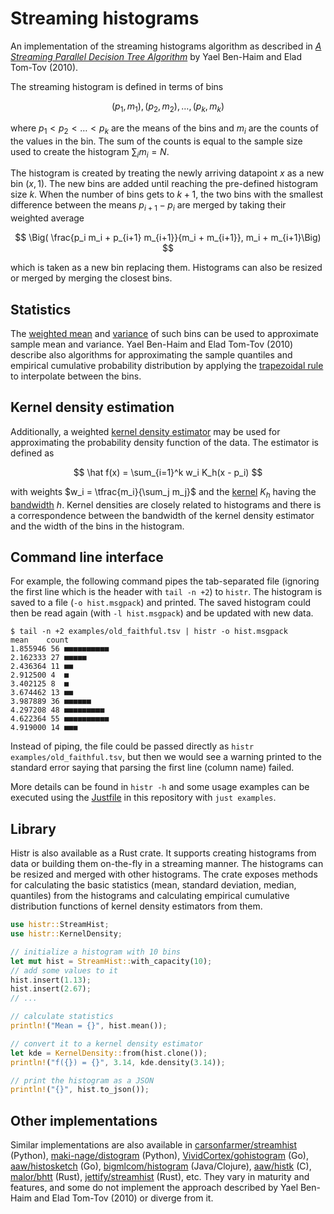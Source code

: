 # Streaming histograms

An implementation of the streaming histograms algorithm as described in
*[A Streaming Parallel Decision Tree Algorithm]* by Yael Ben-Haim and Elad Tom-Tov (2010).

The streaming histogram is defined in terms of bins

$$
(p_1, m_1), (p_2, m_2), \dots, (p_k, m_k)
$$

where $p_1 < p_2 < \dots < p_k$ are the means of the bins and $m_i$ are the counts of the values in the bin.
The sum of the counts is equal to the sample size used to create the histogram $\sum_i m_i = N$.

The histogram is created by treating the newly arriving datapoint $x$ as a new bin $(x, 1)$. The new bins are added
until reaching the pre-defined histogram size $k$. When the number of bins gets to $k+1$, the two bins with the
smallest difference between the means $p_{i+1} - p_i$ are merged by taking their weighted average

$$
\Big( \frac{p_i m_i + p_{i+1} m_{i+1}}{m_i + m_{i+1}},  m_i + m_{i+1}\Big)
$$

which is taken as a new bin replacing them. Histograms can also be resized or merged by merging the closest bins.

## Statistics

The [weighted mean] and [variance] of such bins can be used to approximate sample mean and variance. Yael Ben-Haim and
Elad Tom-Tov (2010) describe also algorithms for approximating the sample quantiles and empirical cumulative probability
distribution by applying the [trapezoidal rule] to interpolate between the bins.

## Kernel density estimation

Additionally, a weighted [kernel density estimator][kde] may be used for approximating the probability density
function of the data. The estimator is defined as

$$
\hat f(x) = \sum_{i=1}^k w_i K_h(x - p_i)
$$

with weights $w_i = \tfrac{m_i}{\sum_j m_j}$ and the [kernel] $K_h$ having the [bandwidth] $h$. Kernel densities
are closely related to histograms and there is a correspondence between the bandwidth of the kernel density estimator
and the width of the bins in the histogram.

## Command line interface

For example, the following command pipes the tab-separated file (ignoring the first line which is the header with
`tail -n +2`) to `histr`. The histogram is saved to a file (`-o hist.msgpack`) and printed. The saved histogram
could then be read again (with `-l hist.msgpack`) and be updated with new data.

```shell
$ tail -n +2 examples/old_faithful.tsv | histr -o hist.msgpack
mean    count
1.855946 56 ■■■■■■■■■■
2.162333 27 ■■■■■
2.436364 11 ■■
2.912500 4  ■
3.402125 8  ■
3.674462 13 ■■
3.987889 36 ■■■■■■
4.297208 48 ■■■■■■■■■
4.622364 55 ■■■■■■■■■■
4.919000 14 ■■■
```

Instead of piping, the file could be passed directly as `histr examples/old_faithful.tsv`, but then we would see
a warning printed to the standard error saying that parsing the first line (column name) failed.

More details can be found in `histr -h` and some usage examples can be executed using the [Justfile] in this
repository with `just examples`.

## Library

Histr is also available as a Rust crate. It supports creating histograms from data or building them on-the-fly
in a streaming manner. The histograms can be resized and merged with other histograms. The crate exposes methods for
calculating the basic statistics (mean, standard deviation, median, quantiles) from the histograms and calculating
empirical cumulative distribution functions of kernel density estimators from them. 

```rust
use histr::StreamHist;
use histr::KernelDensity;

// initialize a histogram with 10 bins
let mut hist = StreamHist::with_capacity(10);
// add some values to it
hist.insert(1.13);
hist.insert(2.67);
// ...

// calculate statistics
println!("Mean = {}", hist.mean());

// convert it to a kernel density estimator
let kde = KernelDensity::from(hist.clone());
println!("f({}) = {}", 3.14, kde.density(3.14));

// print the histogram as a JSON
println!("{}", hist.to_json());
```

## Other implementations

Similar implementations are also available in [carsonfarmer/streamhist] (Python), [maki-nage/distogram] (Python),
[VividCortex/gohistogram] (Go), [aaw/histosketch] (Go), [bigmlcom/histogram] (Java/Clojure), [aaw/histk] (C),
[malor/bhtt] (Rust), [jettify/streamhist] (Rust), etc. They vary in maturity and features, and some do not implement
the approach described by Yael Ben-Haim and Elad Tom-Tov (2010) or diverge from it.


 [A Streaming Parallel Decision Tree Algorithm]: https://jmlr.csail.mit.edu/papers/v11/ben-haim10a.html
 [carsonfarmer/streamhist]: https://github.com/carsonfarmer/streamhist
 [maki-nage/distogram]: https://github.com/maki-nage/distogram
 [malor/bhtt]: https://github.com/malor/bhtt
 [jettify/streamhist]: https://github.com/jettify/streamhist
 [aaw/histk]: https://github.com/aaw/histk
 [bigmlcom/histogram]: https://github.com/bigmlcom/histogram
 [VividCortex/gohistogram]: https://github.com/VividCortex/gohistogram
 [aaw/histosketch]: https://github.com/aaw/histosketch
 [weighted mean]: https://en.wikipedia.org/wiki/Weighted_arithmetic_mean
 [variance]: https://en.wikipedia.org/wiki/Weighted_arithmetic_mean#Weighted_sample_variance
 [trapezoidal rule]: https://en.wikipedia.org/wiki/Trapezoidal_rule
 [kde]: https://en.wikipedia.org/wiki/Kernel_density_estimation
 [kernel]: https://en.wikipedia.org/wiki/Kernel_(statistics)
 [bandwidth]: https://stats.stackexchange.com/a/226239/35989
 [Justfile]: https://github.com/casey/just
